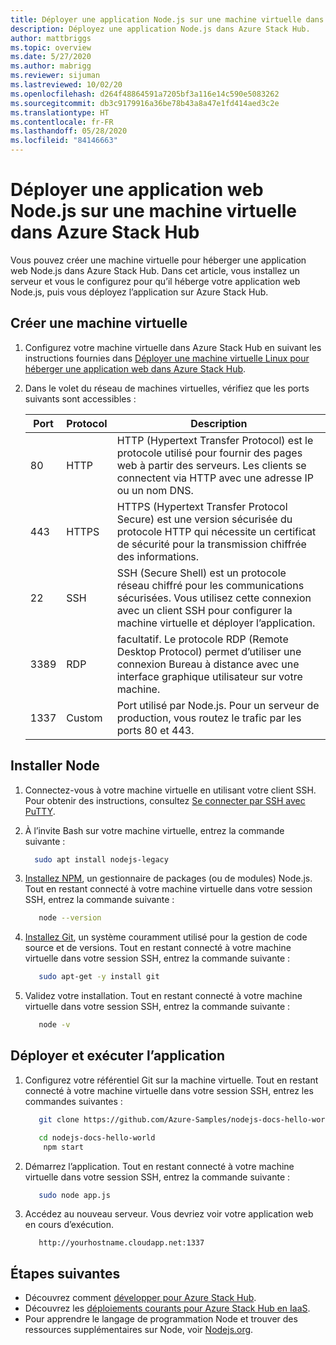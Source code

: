 ```yaml
---
title: Déployer une application Node.js sur une machine virtuelle dans Azure Stack Hub
description: Déployez une application Node.js dans Azure Stack Hub.
author: mattbriggs
ms.topic: overview
ms.date: 5/27/2020
ms.author: mabrigg
ms.reviewer: sijuman
ms.lastreviewed: 10/02/20
ms.openlocfilehash: d264f48864591a7205bf3a116e14c590e5083262
ms.sourcegitcommit: db3c9179916a36be78b43a8a47e1fd414aed3c2e
ms.translationtype: HT
ms.contentlocale: fr-FR
ms.lasthandoff: 05/28/2020
ms.locfileid: "84146663"
---
```

# <a name="deploy-a-nodejs-web-app-to-a-vm-in-azure-stack-hub"></a>Déployer une application web Node.js sur une machine virtuelle dans Azure Stack Hub

Vous pouvez créer une machine virtuelle pour héberger une application web Node.js dans Azure Stack Hub. Dans cet article, vous installez un serveur et vous le configurez pour qu’il héberge votre application web Node.js, puis vous déployez l’application sur Azure Stack Hub.

## <a name="create-a-vm"></a>Créer une machine virtuelle

1. Configurez votre machine virtuelle dans Azure Stack Hub en suivant les instructions fournies dans [Déployer une machine virtuelle Linux pour héberger une application web dans Azure Stack Hub](azure-stack-dev-start-howto-deploy-linux.md).

2. Dans le volet du réseau de machines virtuelles, vérifiez que les ports suivants sont accessibles :

    | Port | Protocol | Description |
    | --- | --- | --- |
    | 80 | HTTP | HTTP (Hypertext Transfer Protocol) est le protocole utilisé pour fournir des pages web à partir des serveurs. Les clients se connectent via HTTP avec une adresse IP ou un nom DNS. |
    | 443 | HTTPS | HTTPS (Hypertext Transfer Protocol Secure) est une version sécurisée du protocole HTTP qui nécessite un certificat de sécurité pour la transmission chiffrée des informations. |
    | 22 | SSH | SSH (Secure Shell) est un protocole réseau chiffré pour les communications sécurisées. Vous utilisez cette connexion avec un client SSH pour configurer la machine virtuelle et déployer l’application. |
    | 3389 | RDP | facultatif. Le protocole RDP (Remote Desktop Protocol) permet d’utiliser une connexion Bureau à distance avec une interface graphique utilisateur sur votre machine.   |
    | 1337 | Custom | Port utilisé par Node.js. Pour un serveur de production, vous routez le trafic par les ports 80 et 443. |

## <a name="install-node"></a>Installer Node

1. Connectez-vous à votre machine virtuelle en utilisant votre client SSH. Pour obtenir des instructions, consultez [Se connecter par SSH avec PuTTY](azure-stack-dev-start-howto-ssh-public-key.md#connect-with-ssh-by-using-putty).

1. À l’invite Bash sur votre machine virtuelle, entrez la commande suivante :

    ```bash  
      sudo apt install nodejs-legacy
    ```

2. [Installez NPM](https://www.npmjs.com/), un gestionnaire de packages (ou de modules) Node.js. Tout en restant connecté à votre machine virtuelle dans votre session SSH, entrez la commande suivante :

    ```bash  
       node --version
    ```

3. [Installez Git](https://git-scm.com), un système couramment utilisé pour la gestion de code source et de versions. Tout en restant connecté à votre machine virtuelle dans votre session SSH, entrez la commande suivante :

    ```bash  
       sudo apt-get -y install git
    ```

3. Validez votre installation. Tout en restant connecté à votre machine virtuelle dans votre session SSH, entrez la commande suivante :

    ```bash  
       node -v
    ```

## <a name="deploy-and-run-the-app"></a>Déployer et exécuter l’application

1. Configurez votre référentiel Git sur la machine virtuelle. Tout en restant connecté à votre machine virtuelle dans votre session SSH, entrez les commandes suivantes :

    ```bash  
       git clone https://github.com/Azure-Samples/nodejs-docs-hello-world.git
    
       cd nodejs-docs-hello-world
        npm start
    ```

2. Démarrez l’application. Tout en restant connecté à votre machine virtuelle dans votre session SSH, entrez la commande suivante :

    ```bash  
       sudo node app.js
    ```

3. Accédez au nouveau serveur. Vous devriez voir votre application web en cours d’exécution.

    ```HTTP  
       http://yourhostname.cloudapp.net:1337
    ```

## <a name="next-steps"></a>Étapes suivantes

- Découvrez comment [développer pour Azure Stack Hub](azure-stack-dev-start.md).
- Découvrez les [déploiements courants pour Azure Stack Hub en IaaS](azure-stack-dev-start-deploy-app.md).
- Pour apprendre le langage de programmation Node et trouver des ressources supplémentaires sur Node, voir [Nodejs.org](https://nodejs.org).
